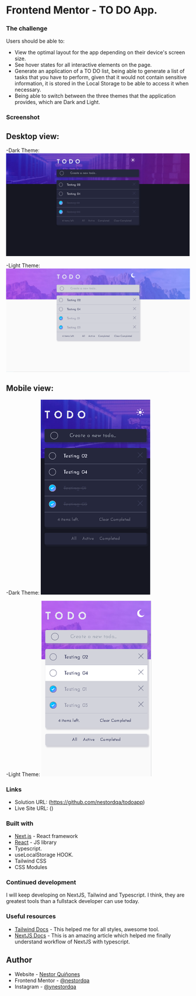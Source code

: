 # Frontend Mentor - TO DO App.

### The challenge

Users should be able to:

- View the optimal layout for the app depending on their device's screen size.
- See hover states for all interactive elements on the page.
- Generate an application of a TO DO list, being able to generate a list of tasks that you have to perform, given that it would not contain sensitive information, it is stored in the Local Storage to be able to access it when necessary.
- Being able to switch between the three themes that the application provides, which are Dark and Light.

### Screenshot
## Desktop view:

-Dark Theme:
![Image text](./public/captures/darkDesktop.PNG)


-Light Theme:
![Image text](./public/captures/lightDesktop.PNG)



## Mobile view:

-Dark Theme:
![Image text](./public/captures/darkMobile.PNG)


-Light Theme:
![Image text](./public/captures/lightMobile.PNG)


### Links

- Solution URL: (https://github.com/nestordqa/todoapp)
- Live Site URL: ()


### Built with

- [Next.js](https://nextjs.org/) - React framework
- [React](https://reactjs.org/) - JS library
- Typescript.
- useLocalStorage HOOK.
- Tailwind CSS
- CSS Modules


### Continued development

I will keep developing on NextJS, Tailwind and Typescript. I think, they are greatest tools than a fullstack developer can use today.

### Useful resources

- [Tailwind Docs](https://tailwindcss.com/docs/) - This helped me for all styles, awesome tool.
- [NextJS Docs](https://nextjs.org/docs/deployment) - This is an amazing article which helped me finally understand workflow of NextJS with typescript.


## Author

- Website - [Nestor Quiñones](https://github.com/nestordqa)
- Frontend Mentor - [@nestordqa](https://www.frontendmentor.io/profile/nestordqa)
- Instagram - [@ynestordqa]()
